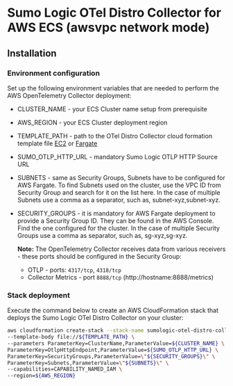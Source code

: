 # Sumo Logic OTel Distro Collector for AWS ECS (awsvpc network mode)

## Installation
### Environment configuration
Set up the following environment variables that are needed to perform the AWS OpenTelemetry Collector deployment:
* CLUSTER_NAME - your ECS Cluster name setup from prerequisite
* AWS_REGION - your ECS Cluster deployment region
* TEMPLATE_PATH - path to the OTel Distro Collector cloud formation template file [EC2](./otel-distro-collector-awsvpc-ec2.yaml) or [Fargate](otel-distro-collector-awsvpc-fargate.yaml)
* SUMO_OTLP_HTTP_URL - mandatory Sumo Logic OTLP HTTP Source URL
* SUBNETS - same as Security Groups, Subnets have to be configured for AWS Fargate. To find Subnets used on the cluster, use the VPC ID from Security Group and search for it on the list here. In the case of multiple Subnets use a comma as a separator, such as, subnet-xyz,subnet-xyz.
* SECURITY_GROUPS - it is mandatory for AWS Fargate deployment to provide a Security Group ID. They can be found in the AWS Console. Find the one configured for the cluster. In the case of multiple Security Groups use a comma as separator, such as, sg-xyz,sg-xyz.  

    **Note:** The OpenTelemetry Collector receives data from various receivers - these ports should be configured in the Security Group:
    * OTLP - ports: `4317/tcp`, `4318/tcp`
    * Collector Metrics - port `8888/tcp` (http://hostname:8888/metrics)

### Stack deployment
Execute the command below to create an AWS CloudFormation stack that deploys the Sumo Logic OTel Distro Collector on your cluster:
```bash
aws cloudformation create-stack --stack-name sumologic-otel-distro-collector-ec2 \
--template-body file://${TEMPLATE_PATH} \
--parameters ParameterKey=ClusterName,ParameterValue=${CLUSTER_NAME} \
ParameterKey=OtlpHttpEndpoint,ParameterValue=${SUMO_OTLP_HTTP_URL} \
ParameterKey=SecurityGroups,ParameterValue=\"${SECURITY_GROUPS}\" \
ParameterKey=Subnets,ParameterValue=\"${SUBNETS}\" \
--capabilities=CAPABILITY_NAMED_IAM \
--region=${AWS_REGION}
```
